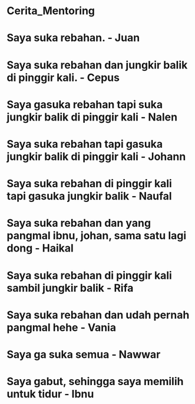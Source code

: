 # Cerita_Mentoring

<h1> Saya suka rebahan. - Juan <h1>
<h1> Saya suka rebahan dan jungkir balik di pinggir kali. - Cepus <h1>
<h1> Saya gasuka rebahan tapi suka jungkir balik di pinggir kali - Nalen <h1>
<h1> Saya suka rebahan tapi gasuka jungkir balik di pinggir kali - Johann <h1>
<h1> Saya suka rebahan di pinggir kali tapi gasuka jungkir balik - Naufal <h1>
<h1> Saya suka rebahan dan yang pangmal ibnu, johan, sama satu lagi dong - Haikal 
<h1> Saya suka rebahan di pinggir kali sambil jungkir balik - Rifa <h1>
<h1> Saya suka rebahan dan udah pernah pangmal hehe - Vania <h1>
<h1> Saya ga suka semua - Nawwar <h1>
Saya gabut, sehingga saya memilih untuk tidur - Ibnu
